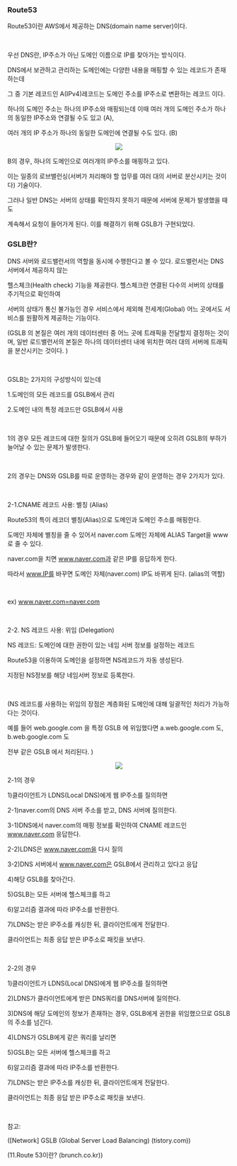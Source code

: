 ### Route53
Route53이란 AWS에서 제공하는 DNS(domain name server)이다. 

​

우선 DNS란, IP주소가 아닌 도메인 이름으로 IP를 찾아가는 방식이다.

DNS에서 보관하고 관리하는 도메인에는 다양한 내용을 매핑할 수 있는 레코드가 존재하는데 

그 중 기본 레코드인 A(IPv4)레코드는 도메인 주소를 IP주소로 변환하는 레코드 이다.  

하나의 도메인 주소는 하나의 IP주소와 매핑되는데 이때 여러 개의 도메인 주소가 하나의 동일한 IP주소와 연결될 수도 있고 (A), 

여러 개의 IP 주소가 하나의 동일한 도메인에 연결될 수도 있다. (B)

<p align="center">
  <img src="https://github.com/rubyjane16/GSLB/assets/89911621/8a1ba6f0-33a0-4875-868e-efade3595f7b">
</p>

B의 경우, 하나의 도메인으로 여러개의 IP주소를 매핑하고 있다.

 이는 일종의 로브밸런싱(서버가 처리해야 할 업무를 여러 대의 서버로 분산시키는 것이다) 기술이다. 

그러나 일반 DNS는 서버의 상태를 확인하지 못하기 때문에 서버에 문제가 발생했을 때도

계속해서 요청이 들어가게 된다. 이를 해결하기 위해 GSLB가 구현되었다. 

### GSLB란?


DNS 서버와 로드밸런서의 역할을 동시에 수행한다고 볼 수 있다. 로드밸런서는 DNS 서버에서 제공하지 않는

헬스체크(Health check) 기능을 제공한다. 헬스체크란 연결된 다수의 서버의 상태를 주기적으로 확인하여 

서버의 상태가 통신 불가능인 경우 서비스에서 제외해 전세계(Global) 어느 곳에서도 서비스를 원활하게 제공하는 기능이다.

(GSLB 의 본질은 여러 개의 데이터센터 중 어느 곳에 트래픽을 전달할지 결정하는 것이며, 일반 로드밸런서의 본질은 하나의 데이터센터 내에 위치한 여러 대의 서버에 트래픽을 분산시키는 것이다. )

​

GSLB는 2가지의 구성방식이 있는데 

1.도메인의 모든 레코드를 GSLB에서 관리

2.도메인 내의 특정 레코드만 GSLB에서 사용

​

1의 경우 모든 레코드에 대한 질의가 GSLB에 들어오기 때문에 오히려 GSLB의 부하가 늘어날 수 있는 문제가 발생한다.

​

2의 경우는 DNS와 GSLB를 따로 운영하는 경우와 같이 운영하는 경우 2가지가 있다.

​

2-1.CNAME 레코드 사용: 별칭 (Alias)

Route53의 특이 레코더 별칭(Alias)으로 도메인과 도메인 주소를 매핑한다.

도메인 자체에 별칭을 줄 수 있어서 naver.com 도메인 자체에 ALIAS Target을 www로 줄 수 있다. 

naver.com을 치면 www.naver.com과 같은 IP를 응답하게 한다.

따라서 www.IP를 바꾸면 도메인 자체(naver.com) IP도 바뀌게 된다. (alias의 역할)

​

ex) www.naver.com=naver.com

​

2-2. NS 레코드 사용: 위임 (Delegation)

NS 레코드: 도메인에 대한 권한이 있는 네임 서버 정보를 설정하는 레코드 

Route53을 이용하여 도메인을 설정하면 NS레코드가 자동 생성된다. 

지정된 NS정보를 해당 네임서버 정보로 등록한다.

​

(NS 레코드를 사용하는 위임의 장점은 계층화된 도메인에 대해 일괄적인 처리가 가능하다는 것이다. 

예를 들어 web.google.com 을 특정 GSLB 에 위임했다면 a.web.google.com 도, b.web.google.com 도 

전부 같은 GSLB 에서 처리된다. )

<p align="center">
  <img src="https://github.com/rubyjane16/GSLB/assets/89911621/e7cd8c16-1c10-407a-9b82-d05d3966a735">
</p>

2-1의 경우

1)클라이언트가 LDNS(Local DNS)에게 웹 IP주소를 질의하면 

2-1)naver.com의 DNS 서버 주소를 받고, DNS 서버에 질의한다.

3-1)DNS에서 naver.com의 매핑 정보를 확인하여 CNAME 레코드인 www.naver.com 응답한다.

2-2)LDNS은  www.naver.com을 다시 질의

3-2)DNS 서버에서 www.naver.com은 GSLB에서 관리하고 있다고 응답

4)해당 GSLB를 찾아간다.

5)GSLB는 모든 서버에 헬스체크를 하고 

6)알고리즘 결과에 따라 IP주소를 반환한다.

7)LDNS는 받은 IP주소를 캐싱한 뒤, 클라이언트에게 전달한다.

클라이언트는 최종 응답 받은 IP주소로 패킷을 보낸다.

​

2-2의 경우 

1)클라이언트가 LDNS(Local DNS)에게 웹 IP주소를 질의하면 

2)LDNS가 클라이언트에게 받은 DNS쿼리를 DNS서버에 질의한다.

3)DNS에 해당 도메인의 정보가 존재하는 경우, GSLB에게 권한을 위임했으므로 GSLB의 주소를 넘긴다.

4)LDNS가 GSLB에게 같은 쿼리를 날리면 

5)GSLB는 모든 서버에 헬스체크를 하고 

6)알고리즘 결과에 따라 IP주소를 반환한다.

7)LDNS는 받은 IP주소를 캐싱한 뒤, 클라이언트에게 전달한다.

클라이언트는 최종 응답 받은 IP주소로 패킷을 보낸다.

​


참고: 

([Network] GSLB (Global Server Load Balancing) (tistory.com))

(11.Route 53이란? (brunch.co.kr))


